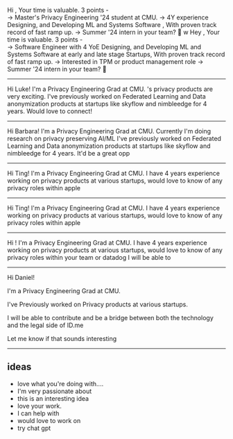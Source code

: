 Hi ,
Your time is valuable. 3 points -  
→ Master's Privacy Engineering '24 student at CMU.
→ 4Y experience Designing, and Developing ML and Systems Software , With proven track record of fast ramp up.
→ Summer '24 intern in your team? 🙂
w
Hey ,
Your time is valuable. 3 points -  
→ Software Engineer with 4 YoE Designing, and Developing ML and Systems Software at early and late stage Startups, With proven track record of fast ramp up.
→ Interested in TPM or product management role
→ Summer '24 intern in your team? 🙂


-------------

Hi Luke!
I'm a Privacy Engineering Grad at CMU.
's privacy products are very exciting.
I've previously worked on Federated Learning and Data anonymization products at startups like skyflow and nimbleedge for 4 years.
Would love to connect!

------------

Hi Barbara!
I'm a Privacy Engineering Grad at CMU.
Currently I'm doing research on privacy preserving AI/ML
I've previously worked on Federated Learning and Data anonymization products at startups like skyflow and nimbleedge for 4 years.
It'd be a great opp

------------ 
Hi Ting! I'm a Privacy Engineering Grad at CMU. I have 4 years experience working on privacy products at various startups, would love to know of any privacy roles within apple

---------- 
Hi Ting! I'm a Privacy Engineering Grad at CMU. I have 4 years experience working on privacy products at various startups, would love to know of any privacy roles within apple

------------ 
Hi !
I'm a Privacy Engineering Grad at CMU.
I have 4 years experience working on privacy products at various startups, would love to know of any privacy roles within your team or datadog
I will be able to 

--------------
Hi Daniel!

I'm a Privacy Engineering Grad at CMU.

I've Previously worked on Privacy products at various startups.

I will be able to contribute and be a bridge between both the technology and the legal side of ID.me

Let me know if that sounds interesting

--------------
## ideas

- love what you're doing with....
- I'm very passionate about
- this is an interesting idea
- love your work.
- I can help with
- would love to work on
- try chat gpt